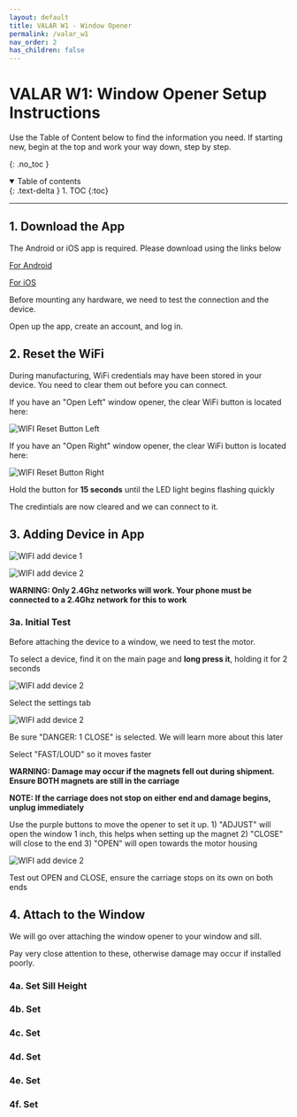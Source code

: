```yaml
---
layout: default
title: VALAR W1 - Window Opener
permalink: /valar_w1
nav_order: 2
has_children: false
---
```


# VALAR W1: Window Opener Setup Instructions

Use the Table of Content below to find the information you need. If starting new, begin at the top and work your way down, step by step.

{: .no_toc }

<details open markdown="block">
  <summary>
    Table of contents
  </summary>
  {: .text-delta }
1. TOC
{:toc}
</details>

---

## 1. Download the App

The Android or iOS app is required. Please download using the links below

[For Android](https://play.google.com/store/apps/details?id=cc.blynk.appexport.morning_rod)

[For iOS](https://apps.apple.com/al/app/morningrod/id1455653248)

Before mounting any hardware, we need to test the connection and the device.

Open up the app, create an account, and log in.

## 2. Reset the WiFi

During manufacturing, WiFi credentials may have been stored in your device. You need to clear them out before you can connect.

If you have an "Open Left" window opener, the clear WiFi button is located here:

![WIFI Reset Button Left](https://cdn.shopify.com/s/files/1/0048/6244/3590/files/Window_Opener_WiFi_Reset.jpg?v=1610127152)

If you have an "Open Right" window opener, the clear WiFi button is located here:

![WIFI Reset Button Right](https://cdn.shopify.com/s/files/1/0048/6244/3590/files/Window_Opener_WiFi_Reset_Right.jpg?v=1610127412)

Hold the button for **15 seconds** until the LED light begins flashing quickly 

The credintials are now cleared and we can connect to it.

## 3. Adding Device in App

![WIFI add device 1](https://cdn.shopify.com/s/files/1/0048/6244/3590/files/small_Screenshot1.jpg?v=1610130491)

![WIFI add device 2](https://cdn.shopify.com/s/files/1/0048/6244/3590/files/Add_New_Device.jpg?v=1610131320)

**WARNING: Only 2.4Ghz networks will work. Your phone must be connected to a 2.4Ghz network for this to work**

### 3a. Initial Test

Before attaching the device to a window, we need to test the motor. 

To select a device, find it on the main page and **long press it**, holding it for 2 seconds

![WIFI add device 2](https://cdn.shopify.com/s/files/1/0048/6244/3590/files/Settings_Window_3.jpg?v=1610131256)

Select the settings tab

![WIFI add device 2](https://cdn.shopify.com/s/files/1/0048/6244/3590/files/Settings_Window_2.jpg?v=1610131256)


Be sure "DANGER: 1 CLOSE" is selected. We will learn more about this later

Select "FAST/LOUD" so it moves faster

**WARNING: Damage may occur if the magnets fell out during shipment. Ensure BOTH magnets are still in the carriage**

**NOTE: If the carriage does not stop on either end and damage begins, unplug immediately**



Use the purple buttons to move the opener to set it up.
    1) "ADJUST" will open the window 1 inch, this helps when setting up the magnet
    2) "CLOSE" will close to the end
    3) "OPEN" will open towards the motor housing

![WIFI add device 2](https://cdn.shopify.com/s/files/1/0048/6244/3590/files/Settings_Window1.jpg?v=1610131256)

Test out OPEN and CLOSE, ensure the carriage stops on its own on both ends

## 4. Attach to the Window

We will go over attaching the window opener to your window and sill.

Pay very close attention to these, otherwise damage may occur if installed poorly.

### 4a. Set Sill Height

### 4b. Set 

### 4c. Set 

### 4d. Set 

### 4e. Set 

### 4f. Set 

